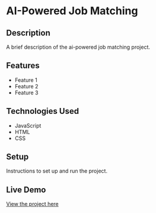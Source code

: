 # AI-Powered Job Matching

## Description

A brief description of the ai-powered job matching project.

## Features

- Feature 1
- Feature 2
- Feature 3

## Technologies Used

- JavaScript
- HTML
- CSS

## Setup

Instructions to set up and run the project.

## Live Demo

[View the project here](https://deepakkumar55.github.io/200-JAVASCRIPT-PROJECT/179-179-ai_powered_job_matching/)
